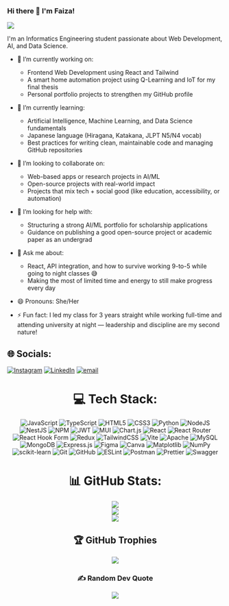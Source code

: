 ### Hi there 👋 I'm Faiza! 
[![](https://visitcount.itsvg.in/api?id=faizakailani&icon=0&color=1)](https://visitcount.itsvg.in)

I'm an Informatics Engineering student passionate about Web Development, AI, and Data Science.

- 🔭 I’m currently working on:
  - Frontend Web Development using React and Tailwind
  - A smart home automation project using Q-Learning and IoT for my final thesis
  - Personal portfolio projects to strengthen my GitHub profile

- 🌱 I’m currently learning:
  - Artificial Intelligence, Machine Learning, and Data Science fundamentals
  - Japanese language (Hiragana, Katakana, JLPT N5/N4 vocab)
  - Best practices for writing clean, maintainable code and managing GitHub repositories

- 👯 I’m looking to collaborate on:
  - Web-based apps or research projects in AI/ML
  - Open-source projects with real-world impact
  - Projects that mix tech + social good (like education, accessibility, or automation)

- 🤔 I’m looking for help with:
  - Structuring a strong AI/ML portfolio for scholarship applications 
  - Guidance on publishing a good open-source project or academic paper as an undergrad

- 💬 Ask me about:
  - React, API integration, and how to survive working 9-to-5 while going to night classes 😅
  - Making the most of limited time and energy to still make progress every day

- 😄 Pronouns: She/Her  
- ⚡ Fun fact: I led my class for 3 years straight while working full-time and attending university at night — leadership and discipline are my second nature!


## 🌐 Socials:
[![Instagram](https://img.shields.io/badge/Instagram-%23E4405F.svg?logo=Instagram&logoColor=white)](https://instagram.com/faizakaaa) [![LinkedIn](https://img.shields.io/badge/LinkedIn-%230077B5.svg?logo=linkedin&logoColor=white)](https://linkedin.com/in/in/faizakailani) [![email](https://img.shields.io/badge/Email-D14836?logo=gmail&logoColor=white)](mailto:faizalani04@gmail.com) 

<div align="center">
  
# 💻 Tech Stack:
![JavaScript](https://img.shields.io/badge/javascript-%23323330.svg?style=for-the-badge&logo=javascript&logoColor=%23F7DF1E) ![TypeScript](https://img.shields.io/badge/typescript-%23007ACC.svg?style=for-the-badge&logo=typescript&logoColor=white) ![HTML5](https://img.shields.io/badge/html5-%23E34F26.svg?style=for-the-badge&logo=html5&logoColor=white) ![CSS3](https://img.shields.io/badge/css3-%231572B6.svg?style=for-the-badge&logo=css3&logoColor=white) ![Python](https://img.shields.io/badge/python-3670A0?style=for-the-badge&logo=python&logoColor=ffdd54) ![NodeJS](https://img.shields.io/badge/node.js-6DA55F?style=for-the-badge&logo=node.js&logoColor=white) ![NestJS](https://img.shields.io/badge/nestjs-%23E0234E.svg?style=for-the-badge&logo=nestjs&logoColor=white) ![NPM](https://img.shields.io/badge/NPM-%23CB3837.svg?style=for-the-badge&logo=npm&logoColor=white) ![JWT](https://img.shields.io/badge/JWT-black?style=for-the-badge&logo=JSON%20web%20tokens) ![MUI](https://img.shields.io/badge/MUI-%230081CB.svg?style=for-the-badge&logo=mui&logoColor=white) ![Chart.js](https://img.shields.io/badge/chart.js-F5788D.svg?style=for-the-badge&logo=chart.js&logoColor=white) ![React](https://img.shields.io/badge/react-%2320232a.svg?style=for-the-badge&logo=react&logoColor=%2361DAFB) ![React Router](https://img.shields.io/badge/React_Router-CA4245?style=for-the-badge&logo=react-router&logoColor=white) ![React Hook Form](https://img.shields.io/badge/React%20Hook%20Form-%23EC5990.svg?style=for-the-badge&logo=reacthookform&logoColor=white) ![Redux](https://img.shields.io/badge/redux-%23593d88.svg?style=for-the-badge&logo=redux&logoColor=white) ![TailwindCSS](https://img.shields.io/badge/tailwindcss-%2338B2AC.svg?style=for-the-badge&logo=tailwind-css&logoColor=white) ![Vite](https://img.shields.io/badge/vite-%23646CFF.svg?style=for-the-badge&logo=vite&logoColor=white) ![Apache](https://img.shields.io/badge/apache-%23D42029.svg?style=for-the-badge&logo=apache&logoColor=white) ![MySQL](https://img.shields.io/badge/mysql-4479A1.svg?style=for-the-badge&logo=mysql&logoColor=white) ![MongoDB](https://img.shields.io/badge/MongoDB-%234ea94b.svg?style=for-the-badge&logo=mongodb&logoColor=white) ![Express.js](https://img.shields.io/badge/express.js-%23404d59.svg?style=for-the-badge&logo=express&logoColor=%2361DAFB) ![Figma](https://img.shields.io/badge/figma-%23F24E1E.svg?style=for-the-badge&logo=figma&logoColor=white) ![Canva](https://img.shields.io/badge/Canva-%2300C4CC.svg?style=for-the-badge&logo=Canva&logoColor=white) ![Matplotlib](https://img.shields.io/badge/Matplotlib-%23ffffff.svg?style=for-the-badge&logo=Matplotlib&logoColor=black) ![NumPy](https://img.shields.io/badge/numpy-%23013243.svg?style=for-the-badge&logo=numpy&logoColor=white) ![scikit-learn](https://img.shields.io/badge/scikit--learn-%23F7931E.svg?style=for-the-badge&logo=scikit-learn&logoColor=white) ![Git](https://img.shields.io/badge/git-%23F05033.svg?style=for-the-badge&logo=git&logoColor=white) ![GitHub](https://img.shields.io/badge/github-%23121011.svg?style=for-the-badge&logo=github&logoColor=white) ![ESLint](https://img.shields.io/badge/ESLint-4B3263?style=for-the-badge&logo=eslint&logoColor=white) ![Postman](https://img.shields.io/badge/Postman-FF6C37?style=for-the-badge&logo=postman&logoColor=white) ![Prettier](https://img.shields.io/badge/prettier-%23F7B93E.svg?style=for-the-badge&logo=prettier&logoColor=black) ![Swagger](https://img.shields.io/badge/-Swagger-%23Clojure?style=for-the-badge&logo=swagger&logoColor=white)

<div align="center">
  
# 📊 GitHub Stats:
![](https://github-readme-stats.vercel.app/api?username=faizakailani&theme=aura&hide_border=false&include_all_commits=true&count_private=false)<br/>
![](https://nirzak-streak-stats.vercel.app/?user=faizakailani&theme=aura&hide_border=false)<br/>
![](https://github-readme-stats.vercel.app/api/top-langs/?username=faizakailani&theme=aura&hide_border=false&include_all_commits=true&count_private=false&layout=compact)

## 🏆 GitHub Trophies
![](https://github-profile-trophy.vercel.app/?username=faizakailani&theme=aura&no-frame=false&no-bg=true&margin-w=4)

<div align="center">
  
### ✍️ Random Dev Quote
![](https://quotes-github-readme.vercel.app/api?type=horizontal&theme=radical)

<!-- Proudly created with GPRM ( https://gprm.itsvg.in ) -->
